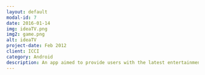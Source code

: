 ```yaml
---
layout: default
modal-id: 7
date: 2016-01-14
img: ideaTV.png
img2: game.png
alt: ideaTV
project-date: Feb 2012
client: ICCI
category: Android
description: An app aimed to provide users with the latest entertainment information.
---
```

